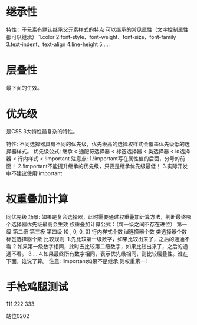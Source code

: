 # 继承性
特性：子元素有默认继承父元素样式的特点
可以继承的常见属性（文字控制属性都可以继承）
1.color
2.font-style、font-weight、font-size、font-family
3.text-indent、text-align
4.line-height
5.....

# 层叠性
最下面的生效。

# 优先级
是CSS 3大特性最复杂的特性。

特性: 不同选择器具有不同的优先级，优先级高的选择权样式会覆盖优先级低的选择器样式。
优先级公式:
继承 < 通配符选择器 < 标签选择器 < 类选择器 < id选择器 < 行内样式 < !important
注意点:
1.!important写在属性值的后面，分号的前面！
2.!important不能提升继承的优先级，只要是继承优先级最低！
3.实际开发中不建议使用!important

# 权重叠加计算
同优先级
场景: 如果是复合选择器，此时需要通过权重叠加计算方法，判断最终哪个选择器优先级最高会生效
权重叠加计算公式：（每一级之间不存在进位）
    第一级         第二级       第三极          第四级
    (0  ,           0,          0,           0)
行内样式个数   id选择器个数     类选择器个数    标签选择器个数
比较规则:
1.先比较第一级数字，如果比较出来了，之后的通通不看
2.如果第一级数字相同，此时去比较第二级数字，如果比较出来了，之后的通通不看。
3....
4.如果最终所有数字相同，表示优先级相同，则比较层叠性。谁在下面，谁说了算。
注意: !important如果不是继承,则权重第一!

# 手枪鸡腿测试
111
222
333

站位0202